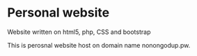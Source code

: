 # Personal website
Website written on html5, php, CSS and bootstrap

This is perosnal website host on domain name nonongodup.pw. 
